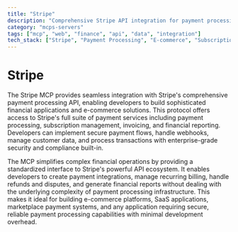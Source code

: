 ```yaml
---
title: "Stripe"
description: "Comprehensive Stripe API integration for payment processing and financial operations"
category: "mcps-servers"
tags: ["mcp", "web", "finance", "api", "data", "integration"]
tech_stack: ["Stripe", "Payment Processing", "E-commerce", "Subscription Management", "Financial APIs"]
---
```


# Stripe

The Stripe MCP provides seamless integration with Stripe's comprehensive payment processing API, enabling developers to build sophisticated financial applications and e-commerce solutions. This protocol offers access to Stripe's full suite of payment services including payment processing, subscription management, invoicing, and financial reporting. Developers can implement secure payment flows, handle webhooks, manage customer data, and process transactions with enterprise-grade security and compliance built-in.

The MCP simplifies complex financial operations by providing a standardized interface to Stripe's powerful API ecosystem. It enables developers to create payment integrations, manage recurring billing, handle refunds and disputes, and generate financial reports without dealing with the underlying complexity of payment processing infrastructure. This makes it ideal for building e-commerce platforms, SaaS applications, marketplace payment systems, and any application requiring secure, reliable payment processing capabilities with minimal development overhead.
